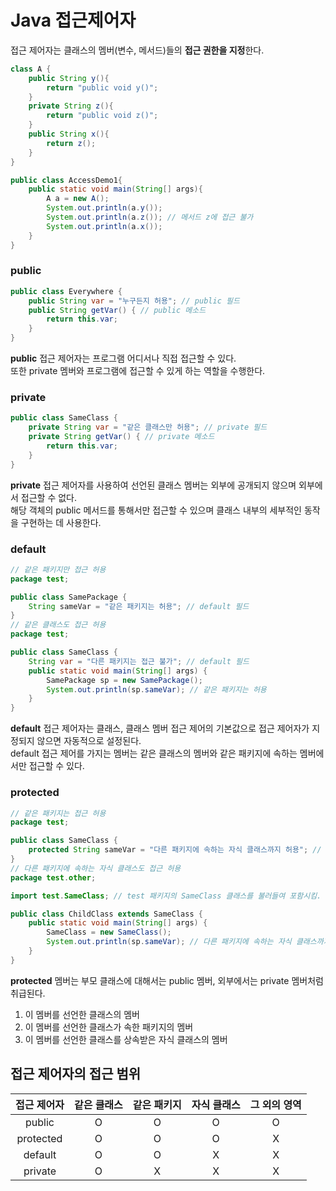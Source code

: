 # Java 접근제어자

접근 제어자는 클래스의 멤버(변수, 메서드)들의 **접근 권한을 지정**한다.     

```java
class A {
    public String y(){
        return "public void y()";
    }
    private String z(){
        return "public void z()";
    }
    public String x(){
        return z();
    }
}

public class AccessDemo1{
    public static void main(String[] args){
        A a = new A();
        System.out.println(a.y());
        System.out.println(a.z()); // 메서드 z에 접근 불가
        System.out.println(a.x());        
    }
}
```

### public

```java
public class Everywhere {
    public String var = "누구든지 허용"; // public 필드
    public String getVar() { // public 메소드
        return this.var;
    }
}
```

**public** 접근 제어자는 프로그램 어디서나 직접 접근할 수 있다.     
또한 private 멤버와 프로그램에 접근할 수 있게 하는 역할을 수행한다.

### private

```java
public class SameClass {
    private String var = "같은 클래스만 허용"; // private 필드
    private String getVar() { // private 메소드
        return this.var;
    }
}
```

**private** 접근 제어자를 사용하여 선언된 클래스 멤버는 외부에 공개되지 않으며 외부에서 접근할 수 없다.     
해당 객체의 public 메서드를 통해서만 접근할 수 있으며 클래스 내부의 세부적인 동작을 구현하는 데 사용한다.

### default

```java
// 같은 패키지만 접근 허용
package test;

public class SamePackage {
    String sameVar = "같은 패키지는 허용"; // default 필드
}
// 같은 클래스도 접근 허용
package test;

public class SameClass {
    String var = "다른 패키지는 접근 불가"; // default 필드
    public static void main(String[] args) {
        SamePackage sp = new SamePackage();
        System.out.println(sp.sameVar); // 같은 패키지는 허용
    }
}
```

**default** 접근 제어자는 클래스, 클래스 멤버 접근 제어의 기본값으로 접근 제어자가 지정되지 않으면 자동적으로 설정된다.     
default 접근 제어를 가지는 멤버는 같은 클래스의 멤버와 같은 패키지에 속하는 멤버에서만 접근할 수 있다.

### protected

```java
// 같은 패키지는 접근 허용
package test;

public class SameClass {
    protected String sameVar = "다른 패키지에 속하는 자식 클래스까지 허용"; // protected 필드
}
// 다른 패키지에 속하는 자식 클래스도 접근 허용
package test.other;

import test.SameClass; // test 패키지의 SameClass 클래스를 불러들여 포함시킴.

public class ChildClass extends SameClass {
    public static void main(String[] args) {
        SameClass = new SameClass();
        System.out.println(sp.sameVar); // 다른 패키지에 속하는 자식 클래스까지 허용
    }
}
```

**protected** 멤버는 부모 클래스에 대해서는 public 멤버, 외부에서는 private 멤버처럼 취급된다.      
1. 이 멤버를 선언한 클래스의 멤버
2. 이 멤버를 선언한 클래스가 속한 패키지의 멤버
3. 이 멤버를 선언한 클래스를 상속받은 자식 클래스의 멤버

## 접근 제어자의 접근 범위

|접근 제어자|같은 클래스|같은 패키지|자식 클래스|그 외의 영역
|:-:|:-:|:-:|:-:|:-:
|public|O|O|O|O
|protected|O|O|O|X
|default|O|O|X|X
|private|O|X|X|X
